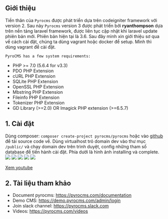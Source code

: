 ## Giới thiệu
Tiền thân của `Pyrocms` được phát triển dựa trên codeigniter framework với version 2. Sau này `Pyrocms` version 3  được phát triển bởi **ryanthompson** dựa trên nền tảng laravel framework, được liên tục cập nhật khi laravel update phiên bản mới. Phiên bản hiện tại là 3.6.
Sau đây mình xin giới thiệu sơ qua về cách cài đặt, chúng ta dùng vagrant hoặc docker để setup. Mình thì dùng vagrant để cài đặt.

`PyroCMS has a few system requirements:`

* PHP >= 7.0 (5.6.4 for v3.3)
* PDO PHP Extension
* cURL PHP Extension
* SQLite PHP Extension
* OpenSSL PHP Extension
* Mbstring PHP Extension
* Fileinfo PHP Extension
* Tokenizer PHP Extension
* GD Library (>=2.0) OR Imagick PHP extension (>=6.5.7)

## 1. Cài đặt
Dùng composer: `composer create-project pyrocms/pyrocms` hoặc vào [github](https://github.com/pyrocms/pyrocms) để tải source code về. Dùng virtualhost trỏ domain dev vào thư mục `/public/` và chạy domain dev trên trình duyệt, config những tham số database để tiến hành cài đặt. Phía dưới là hình ảnh installing và complete.
![](https://images.viblo.asia/81c96101-8cf7-4e78-91cb-349bb3fd8f98.png)
![](https://images.viblo.asia/c1353f87-7dcb-4bf5-8d3a-0538e77bf2d4.png)
![](https://images.viblo.asia/4aa5fdbb-8420-4f95-b178-3ece3a47b66f.png)
![](https://images.viblo.asia/b8e50625-71a0-499d-b2ce-2e4912d6d8e7.png)
![](https://images.viblo.asia/2fe66ba5-ced1-42d0-a4fe-d9c370d8552c.png)


[Xem youtube](https://www.youtube.com/watch?v=DbMpMyzYDUY)
## 2. Tài liệu tham khảo
- Document pyrocms: https://pyrocms.com/documentation
- Demo CMS: https://demo.pyrocms.com/admin/login
- Join slack channel: https://pyrocms.slack.com
- Videos: https://pyrocms.com/videos